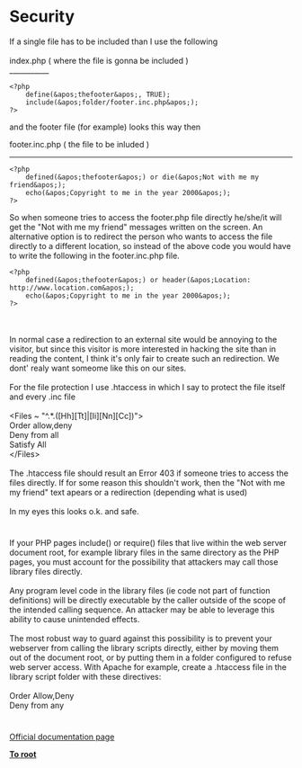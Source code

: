 # Security



If a single file has to be included than I use the following<br><br>index.php ( where the file is gonna be included )<br>___________<br>

```
<?php
    define(&apos;thefooter&apos;, TRUE);
    include(&apos;folder/footer.inc.php&apos;);
?>
```


and the footer file (for example) looks this way then

footer.inc.php ( the file to be inluded )
___________


```
<?php
    defined(&apos;thefooter&apos;) or die(&apos;Not with me my friend&apos;);
    echo(&apos;Copyright to me in the year 2000&apos;);
?>
```


So when someone tries to access the footer.php file directly he/she/it will get the "Not with me my friend" messages written on the screen. An alternative option is to redirect the person who wants to access the file directly to a different location, so instead of the above code you would have to write the following in the footer.inc.php file.



```
<?php
    defined(&apos;thefooter&apos;) or header(&apos;Location: http://www.location.com&apos;);
    echo(&apos;Copyright to me in the year 2000&apos;);
?>
```
<br><br>In normal case a redirection to an external site would be annoying to the visitor, but since this visitor is more interested in hacking the site than in reading the content, I think it&apos;s only fair to create such an redirection. We dont&apos; realy want someome like this on our sites.<br><br>For the file protection I use .htaccess in which I say to protect the file itself and every .inc file<br><br>&lt;Files ~ "^.*\.([Hh][Tt]|[Ii][Nn][Cc])"&gt;<br>Order allow,deny<br>Deny from all<br>Satisfy All<br>&lt;/Files&gt;<br><br>The .htaccess file should result an Error 403 if someone tries to access the files directly. If for some reason this shouldn&apos;t work, then the "Not with me my friend" text apears or a redirection (depending what is used)<br><br>In my eyes this looks o.k. and safe.  

#

If your PHP pages include() or require() files that live within the web server document root, for example library files in the same directory as the PHP pages, you must account for the possibility that attackers may call those library files directly.  <br><br>Any program level code in the library files (ie code not part of function definitions) will be directly executable by the caller outside of the scope of the intended calling sequence.  An attacker may be able to leverage this ability to cause unintended effects.<br><br>The most robust way to guard against this possibility is to prevent your webserver from calling the library scripts directly, either by moving them out of the document root, or by putting them in a folder configured to refuse web server access. With Apache for example, create a .htaccess file in the library script folder with these directives:<br><br>Order Allow,Deny<br>Deny from any  

#

[Official documentation page](https://www.php.net/manual/en/security.php)

**[To root](/README.md)**